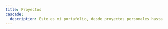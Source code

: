 ```yaml
---
title: Proyectos
cascade:
  description: Este es mi portafolio, desde proyectos personales hasta trabajos.
---
```


